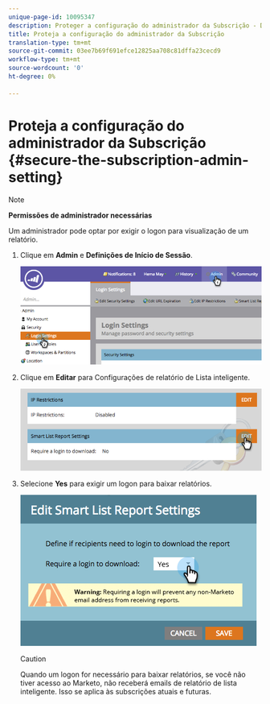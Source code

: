 ```yaml
---
unique-page-id: 10095347
description: Proteger a configuração do administrador da Subscrição - Documentos do marketing - Documentação do produto
title: Proteja a configuração do administrador da Subscrição
translation-type: tm+mt
source-git-commit: 03ee7b69f691efce12825aa708c81dffa23cecd9
workflow-type: tm+mt
source-wordcount: '0'
ht-degree: 0%

---
```



# Proteja a configuração do administrador da Subscrição {#secure-the-subscription-admin-setting}

>[!NOTE]
>
>**Permissões de administrador necessárias**

Um administrador pode optar por exigir o logon para visualização de um relatório.

1. Clique em **Admin** e **Definições de Início de Sessão**.

   ![](assets/image2015-4-29-12-3a46-3a14.png)

1. Clique em **Editar** para Configurações de relatório de Lista inteligente.

   ![](assets/image2015-4-29-12-3a50-3a50.png)

1. Selecione **Yes** para exigir um logon para baixar relatórios.

   ![](assets/image2015-4-29-12-3a53-3a7.png)

   >[!CAUTION]
   >
   >Quando um logon for necessário para baixar relatórios, se você não tiver acesso ao Marketo, não receberá emails de relatório de lista inteligente. Isso se aplica às subscrições atuais e futuras.
